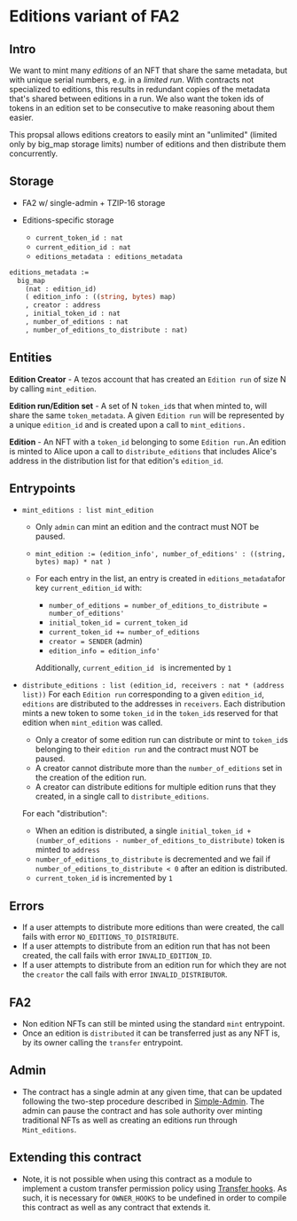# Editions variant of FA2

## Intro

We want to mint many _editions_ of an NFT that share the same metadata,
but with unique serial numbers, e.g. in a _limited run_.
With contracts not specialized to editions, this results in redundant copies of the metadata that's shared between editions in a run.
We also want the token ids of tokens in an edition set to be consecutive to make reasoning about them easier. 

This propsal allows editions creators to easily mint an "unlimited" (limited only by big_map storage limits) number of editions and then distribute them concurrently. 

## Storage

- FA2 w/ single-admin + TZIP-16 storage

- Editions-specific storage
  + `current_token_id : nat`
  + `current_edition_id : nat`
  + `editions_metadata : editions_metadata`

```ocaml
editions_metadata :=
  big_map
    (nat : edition_id)
    ( edition_info : ((string, bytes) map)
    , creator : address 
    , initial_token_id : nat
    , number_of_editions : nat
    , number_of_editions_to_distribute : nat)
```

## Entities

**Edition Creator** - A tezos account that has created an `Edition run` of size N by calling `mint_edition`.

**Edition run/Edition set** - A set of N `token_id`s that when minted to, will share the same `token_metadata`. A given `Edition run` will be represented by a unique `edition_id` and is created upon a call to `mint_editions.`

**Edition** - An NFT with a `token_id` belonging to some `Edition run.`An edition is minted to Alice upon a call to `distribute_editions` that includes Alice's address in the distribution list for that edition's `edition_id`. 

## Entrypoints

- `mint_editions : list mint_edition`
  + Only `admin` can mint an edition and the contract must NOT be paused.
  + `mint_edition := (edition_info', number_of_editions' : ((string, bytes) map) * nat )`
  + For each entry in the list, an entry is created in `editions_metadata`for key `current_edition_id`
    with:
    * `number_of_editions = number_of_editions_to_distribute = number_of_editions'`
    * `initial_token_id = current_token_id`
    * `current_token_id += number_of_editions`
    * `creator = SENDER` (admin)
    * `edition_info = edition_info'`

    Additionally, `current_edition_id ` is incremented by `1`

- `distribute_editions : list (edition_id, receivers : nat * (address list))`
    For each `Edition run` corresponding to a given `edition_id`, `editions` are distributed to the addresses in `receivers`. Each distribution mints a new token to some `token_id` in the `token_id`s reserved for that edition when `mint_edition` was called.  

  + Only a creator of some edition run can distribute or mint to `token_id`s belonging to their `edition run` and the contract must NOT be paused.
  + A creator cannot distribute more than the `number_of_editions` set in the creation of the edition run.
  + A creator can distribute editions for multiple edition runs that they created, in a single call to `distribute_editions`. 

  For each "distribution":
    * When an edition is distributed, a single `initial_token_id + (number_of_editions - number_of_editions_to_distribute)` token is minted to `address`
    * `number_of_editions_to_distribute` is decremented and we fail if `number_of_editions_to_distribute < 0` after an edition is distributed. 
    * `current_token_id` is incremented by `1`

## Errors

- If a user attempts to distribute more editions than were created, the call fails with error `NO_EDITIONS_TO_DISTRIBUTE`. 
- If a user attempts to distribute from an edition run that has not been created, the call fails with error `INVALID_EDITION_ID`.
- If a user attempts to distribute from an edition run for which they are not the `creator` the call fails with error `INVALID_DISTRIBUTOR`.

## FA2 

+ Non edition NFTs can still be minted using the standard `mint` entrypoint.
+ Once an edition is `distributed` it can be transferred just as any NFT is, by its owner calling the `transfer` entrypoint.

## Admin 
+ The contract has a single admin at any given time, that can be updated following the two-step procedure described in [Simple-Admin](../../../fa2_modules/README.md). The admin can pause the contract and has sole authority over minting traditional NFTs as well as creating an editions run through `Mint_editions`. 

## Extending this contract
+ Note, it is not possible when using this contract as a module to implement a custom transfer permission policy using [Transfer hooks](../../../fa2/fa2_hook.mligo). As such, it is necessary for `OWNER_HOOKS` to be undefined in order to compile this contract as well as any contract that extends it. 
